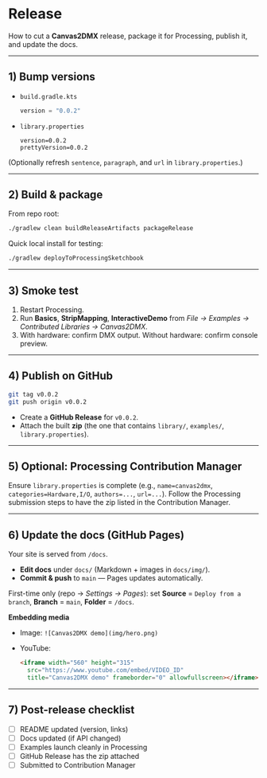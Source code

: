 # Release

How to cut a **Canvas2DMX** release, package it for Processing, publish it, and update the docs.

---

## 1) Bump versions

- `build.gradle.kts`
  ```kotlin
  version = "0.0.2"
   ```

* `library.properties`

  ```properties
  version=0.0.2
  prettyVersion=0.0.2
  ```

(Optionally refresh `sentence`, `paragraph`, and `url` in `library.properties`.)

---

## 2) Build & package

From repo root:

```bash
./gradlew clean buildReleaseArtifacts packageRelease
```

Quick local install for testing:

```bash
./gradlew deployToProcessingSketchbook
```

---

## 3) Smoke test

1. Restart Processing.
2. Run **Basics**, **StripMapping**, **InteractiveDemo** from
   *File → Examples → Contributed Libraries → Canvas2DMX*.
3. With hardware: confirm DMX output. Without hardware: confirm console preview.

---

## 4) Publish on GitHub

```bash
git tag v0.0.2
git push origin v0.0.2
```

* Create a **GitHub Release** for `v0.0.2`.
* Attach the built **zip** (the one that contains `library/`, `examples/`, `library.properties`).

---

## 5) Optional: Processing Contribution Manager

Ensure `library.properties` is complete (e.g., `name=canvas2dmx`, `categories=Hardware,I/O`, `authors=...`, `url=...`).
Follow the Processing submission steps to have the zip listed in the Contribution Manager.

---

## 6) Update the docs (GitHub Pages)

Your site is served from `/docs`.

* **Edit docs** under `docs/` (Markdown + images in `docs/img/`).
* **Commit & push** to `main` — Pages updates automatically.

First-time only (repo → *Settings → Pages*): set **Source** = `Deploy from a branch`, **Branch** = `main`, **Folder** = `/docs`.

**Embedding media**

* Image: `![Canvas2DMX demo](img/hero.png)`
* YouTube:

  ```html
  <iframe width="560" height="315"
    src="https://www.youtube.com/embed/VIDEO_ID"
    title="Canvas2DMX demo" frameborder="0" allowfullscreen></iframe>
  ```

---

## 7) Post-release checklist

* [ ] README updated (version, links)
* [ ] Docs updated (if API changed)
* [ ] Examples launch cleanly in Processing
* [ ] GitHub Release has the zip attached
* [ ] Submitted to Contribution Manager